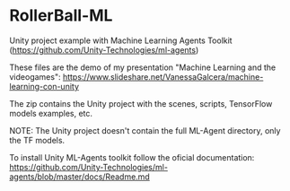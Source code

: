 # RollerBall-ML
Unity project example with Machine Learning Agents Toolkit (https://github.com/Unity-Technologies/ml-agents)

These files are the demo of my presentation "Machine Learning and the videogames":
https://www.slideshare.net/VanessaGalcera/machine-learning-con-unity


The zip contains the Unity project with the scenes, scripts, TensorFlow models examples, etc. 

NOTE: The Unity project doesn't contain the full ML-Agent directory, only the TF models.

To install Unity ML-Agents toolkit follow the oficial documentation: 
https://github.com/Unity-Technologies/ml-agents/blob/master/docs/Readme.md
